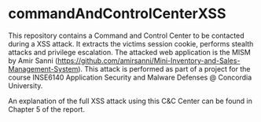 # commandAndControlCenterXSS
This repository contains a Command and Control Center to be contacted during a XSS attack. It extracts the victims session cookie, performs stealth attacks and privilege escalation. The attacked web application is the MISM by Amir Sanni (https://github.com/amirsanni/Mini-Inventory-and-Sales-Management-System).
This attack is performed as part of a project for the course INSE6140 Application Security and Malware Defenses @ Concordia University.

An explanation of the full XSS attack using this C&C Center can be found in Chapter 5 of the report. 
